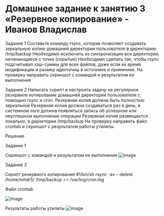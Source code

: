 # Домашнее задание к занятию 3 «Резервное копирование» - Иванов Владислав

Задание 1
Составьте команду rsync, которая позволяет создавать зеркальную копию домашней директории пользователя в директорию /tmp/backup
Необходимо исключить из синхронизации все директории, начинающиеся с точки (скрытые)
Необходимо сделать так, чтобы rsync подсчитывал хэш-суммы для всех файлов, даже если их время модификации и размер идентичны в источнике и приемнике.
На проверку направить скриншот с командой и результатом ее выполнения

Задание 2
Написать скрипт и настроить задачу на регулярное резервное копирование домашней директории пользователя с помощью rsync и cron.
Резервная копия должна быть полностью зеркальной
Резервная копия должна создаваться раз в день, в системном логе должна появляться запись об успешном или неуспешном выполнении операции
Резервная копия размещается локально, в директории /tmp/backup
На проверку направить файл crontab и скриншот с результатом работы утилиты.


Решение 

Задание 1

Скриншот с командой и результатом ее выполнения
![image](https://github.com/user-attachments/assets/0bbb80f7-9d40-40da-9b08-6419f4fe2a22)


Задание 2

Скрипт резервного копирования
#!/bin/sh
rsync -av --delete /home/mhdr5/ /tmp/backup >> /var/log/cron.log

Файл crontab

![image](https://github.com/user-attachments/assets/3dab02d4-ef99-4fc0-a2c5-31cd7167b88a)

Результаты работы утилиты
![image](https://github.com/user-attachments/assets/07e2f4a5-f1ec-4844-b135-66529aa26786)
